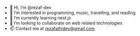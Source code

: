 - 👋 Hi, I’m @rezaf-dev
- 👀 I’m interested in programming, music, travelling, and reading
- 🌱 I’m currently learning nest.js
- 💞️ I’m looking to collaborate on web related technologies
- 📫 Contact me at rezafathidev@gmail.com

<!---
rezaf-dev/rezaf-dev is a ✨ special ✨ repository because its `README.md` (this file) appears on your GitHub profile.
You can click the Preview link to take a look at your changes.
--->
